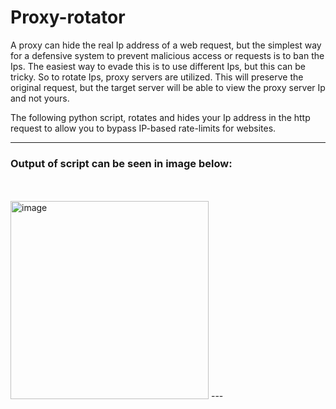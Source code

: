 # Proxy-rotator

A proxy can hide the real Ip address of a web request, but the simplest way for a defensive system to prevent malicious access or requests is to ban the Ips. The easiest way to evade this is to use different Ips, but this can be tricky. So to rotate Ips, proxy servers are utilized. This will preserve the original request, but the target server will be able to view the proxy server Ip and not yours.

The following python script, rotates and hides your Ip address in the http request to allow you to bypass IP-based rate-limits for websites.

---
### Output of script can be seen in image below:
<br>
<br>
<img width="317" alt="image" src="https://github.com/GhattasFarah/Proxy-rotator/assets/91408129/4281c033-4df1-45ef-9903-45bfb582add0">
---
